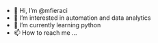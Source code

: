 - 👋 Hi, I’m @mfieraci
- 👀 I’m interested in automation and data analytics
- 🌱 I’m currently learning python
- 📫 How to reach me ...

<!---
mfieraci/mfieraci is a ✨ special ✨ repository because its `README.md` (this file) appears on your GitHub profile.
You can click the Preview link to take a look at your changes.
--->
